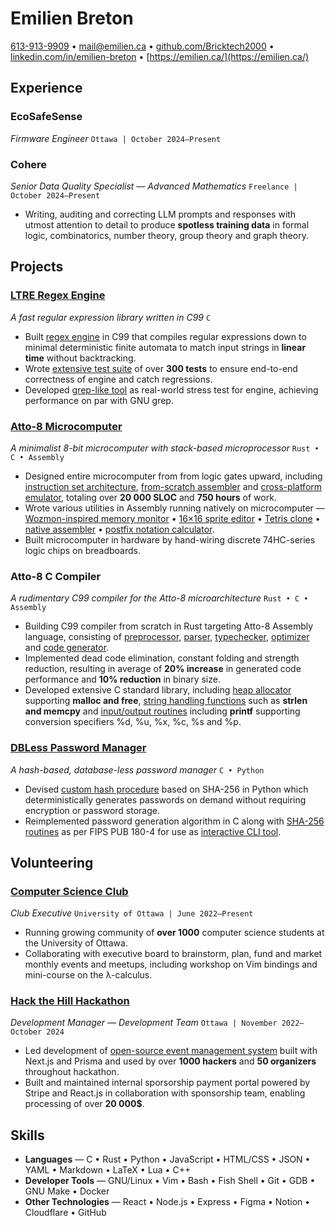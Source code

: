 # Emilien **Breton**



[613-913-9909](tel:+1-613-913-9909) • [mail@emilien.ca](mailto:mail@emilien.ca) • [github.com/Bricktech2000](https://github.com/Bricktech2000) • [linkedin.com/in/emilien-breton](https://www.linkedin.com/in/emilien-breton/) • [https://emilien.ca/](https://emilien.ca/)

## Experience

### EcoSafeSense

_Firmware Engineer_ `Ottawa | October 2024–Present`

### Cohere

_Senior Data Quality Specialist — Advanced Mathematics_ `Freelance | October 2024–Present`

- Writing, auditing and correcting LLM prompts and responses with utmost attention to detail to produce **spotless training data** in formal logic, combinatorics, number theory, group theory and graph theory.

## Projects

### [LTRE Regex Engine](https://github.com/Bricktech2000/LTRE)

_A fast regular expression library written in C99_ `C`

- Built [regex engine](https://github.com/Bricktech2000/LTRE/blob/master/ltre.c) in C99 that compiles regular expressions down to minimal deterministic finite automata to match input strings in **linear time** without backtracking.
- Wrote [extensive test suite](https://github.com/Bricktech2000/LTRE/blob/master/test.c) of over **300 tests** to ensure end-to-end correctness of engine and catch regressions.
- Developed [grep-like tool](https://github.com/Bricktech2000/LTRE/blob/master/ltrep.c) as real-world stress test for engine, achieving performance on par with GNU grep.

### [Atto-8 Microcomputer](https://github.com/Bricktech2000/Atto-8)

_A minimalist 8-bit microcomputer with stack-based microprocessor_ `Rust • C • Assembly`

- Designed entire microcomputer from from logic gates upward, including [instruction set architecture](https://github.com/Bricktech2000/Atto-8/blob/master/spec/microarchitecture.md), [from-scratch assembler](https://github.com/Bricktech2000/Atto-8/tree/master/asm) and [cross-platform emulator](https://github.com/Bricktech2000/Atto-8/tree/master/emu), totaling over **20 000 SLOC** and **750 hours** of work.
- Wrote various utilities in Assembly running natively on microcomputer — [Wozmon-inspired memory monitor](https://github.com/Bricktech2000/Atto-8/blob/master/test/utils/attomon.asm) • [16×16 sprite editor](https://github.com/Bricktech2000/Atto-8/blob/master/test/utils/pixedit.asm) • [Tetris clone](https://github.com/Bricktech2000/Atto-8/blob/master/test/games/tetris.asm) • [native assembler](https://github.com/Bricktech2000/Atto-8/blob/master/test/utils/min-asm.asm) • [postfix notation calculator](https://github.com/Bricktech2000/Atto-8/blob/master/test/utils/calc.asm).
- Built microcomputer in hardware by hand-wiring discrete 74HC-series logic chips on breadboards.

### Atto-8 C Compiler

_A rudimentary C99 compiler for the Atto-8 microarchitecture_ `Rust • C • Assembly`

- Building C99 compiler from scratch in Rust targeting Atto-8 Assembly language, consisting of [preprocessor](https://github.com/Bricktech2000/Atto-8/blob/master/cc/preprocess.rs), [parser](https://github.com/Bricktech2000/Atto-8/blob/master/cc/parse.rs), [typechecker](https://github.com/Bricktech2000/Atto-8/blob/master/cc/typecheck.rs), [optimizer](https://github.com/Bricktech2000/Atto-8/blob/master/cc/optimize.rs) and [code generator](https://github.com/Bricktech2000/Atto-8/blob/master/cc/codegen.rs).
- Implemented dead code elimination, constant folding and strength reduction, resulting in average of **20% increase** in generated code performance and **10% reduction** in binary size.
- Developed extensive C standard library, including [heap allocator](https://github.com/Bricktech2000/Atto-8/blob/master/lib/stdlib.asm) supporting **malloc and free**, [string handling functions](https://github.com/Bricktech2000/Atto-8/blob/master/lib/string.asm) such as **strlen and memcpy** and [input/output routines](https://github.com/Bricktech2000/Atto-8/blob/master/lib/stdio.asm) including **printf** supporting conversion specifiers %d, %u, %x, %c, %s and %p.

### [DBLess Password Manager](https://github.com/Bricktech2000/DBLess)

_A hash-based, database-less password manager_ `C • Python`

- Devised [custom hash procedure](https://github.com/Bricktech2000/DBLess/blob/master/src/dbless.py) based on SHA-256 in Python which deterministically generates passwords on demand without requiring encryption or password storage.
- Reimplemented password generation algorithm in C along with [SHA-256 routines](https://github.com/Bricktech2000/DBLess/blob/master/src/sha256.c) as per FIPS PUB 180-4 for use as [interactive CLI tool](https://github.com/Bricktech2000/DBLess/blob/master/src/dbless.c).

## Volunteering

### [Computer Science Club](https://uocsclub.ca/)

_Club Executive_ `University of Ottawa | June 2022–Present`

- Running growing community of **over 1000** computer science students at the University of Ottawa.
- Collaborating with executive board to brainstorm, plan, fund and market monthly events and meetups, including workshop on Vim bindings and mini-course on the λ-calculus.

### [Hack the Hill Hackathon](http://hackthehill.com/)

_Development Manager — Development Team_ `Ottawa | November 2022–October 2024`

- Led development of [open-source event management system](https://github.com/HacktheHill/track-the-hack) built with Next.js and Prisma and used by over **1000 hackers** and **50 organizers** throughout hackathon.
- Built and maintained internal sporsorship payment portal powered by Stripe and React.js in collaboration with sponsorship team, enabling processing of over **20 000$**.

## Skills

- **Languages** — C • Rust • Python • JavaScript • HTML/CSS • JSON • YAML • Markdown • LaTeX • Lua • C++
- **Developer Tools** — GNU/Linux • Vim • Bash • Fish Shell • Git • GDB • GNU Make • Docker
- **Other Technologies** — React • Node.js • Express • Figma • Notion • Cloudflare • GitHub


